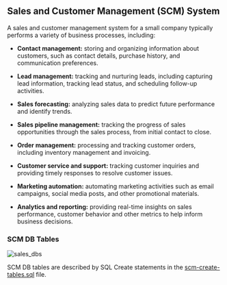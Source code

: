 ## Sales and Customer Management (SCM) System

A sales and customer management system for a small company typically performs a variety of business processes, including:

- **Contact management:** storing and organizing information about customers, such as contact details, purchase history, and communication preferences.

- **Lead management:** tracking and nurturing leads, including capturing lead information, tracking lead status, and scheduling follow-up activities.

- **Sales forecasting:** analyzing sales data to predict future performance and identify trends.

- **Sales pipeline management:** tracking the progress of sales opportunities through the sales process, from initial contact to close.

- **Order management:** processing and tracking customer orders, including inventory management and invoicing.

- **Customer service and support:** tracking customer inquiries and providing timely responses to resolve customer issues.

- **Marketing automation:** automating marketing activities such as email campaigns, social media posts, and other promotional materials.

- **Analytics and reporting:** providing real-time insights on sales performance, customer behavior and other metrics to help inform business decisions.

### SCM DB Tables 

![sales_dbs](https://user-images.githubusercontent.com/68504324/212563066-6e9257dc-9ace-46cf-a156-7fa33fcba1c7.png)

SCM DB tables are described by SQL Create statements in the [scm-create-tables.sql](https://github.com/jonfernq/SimpleERP/blob/main/Sales-Customer-Management/scm-create-tables.sql) file.
